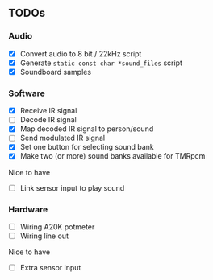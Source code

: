## TODOs

### Audio
- [x] Convert audio to 8 bit / 22kHz script
- [x] Generate `static const char *sound_files` script
- [x] Soundboard samples

### Software
- [x] Receive IR signal
- [ ] Decode IR signal
- [x] Map decoded IR signal to person/sound
- [ ] Send modulated IR signal
- [x] Set one button for selecting sound bank
- [x] Make two (or more) sound banks available for TMRpcm

Nice to have
- [ ] Link sensor input to play sound

### Hardware
- [ ] Wiring A20K potmeter
- [ ] Wiring line out

Nice to have
- [ ] Extra sensor input
